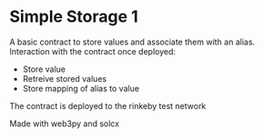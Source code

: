 # Simple Storage 1

A basic contract to store values and associate them with an alias.
Interaction with the contract once deployed:
- Store value
- Retreive stored values
- Store mapping of alias to value

The contract is deployed to the rinkeby test network

Made with web3py and solcx
